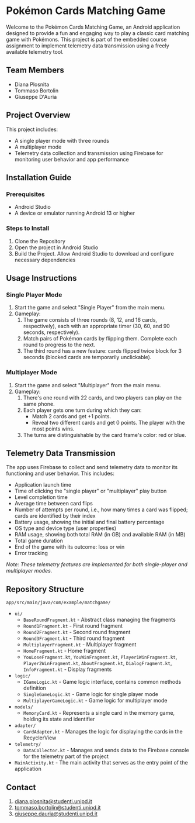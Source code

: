 # Pokémon Cards Matching Game

Welcome to the Pokémon Cards Matching Game, an Android application designed to provide a fun and engaging way to play a classic card matching game with Pokémons. This project is part of the embedded course assignment to implement telemetry data transmission using a freely available telemetry tool.

## Team Members
- Diana Plosnita
- Tommaso Bortolin
- Giuseppe D'Auria

## Project Overview
This project includes:
- A single player mode with three rounds
- A multiplayer mode
- Telemetry data collection and transmission using Firebase for monitoring user behavior and app performance

## Installation Guide

### Prerequisites
- Android Studio
- A device or emulator running Android 13 or higher

### Steps to Install
1. Clone the Repository
2. Open the project in Android Studio
3. Build the Project. Allow Android Studio to download and configure necessary dependencies

## Usage Instructions

### Single Player Mode
1. Start the game and select "Single Player" from the main menu.
2. Gameplay:
    1. The game consists of three rounds (8, 12, and 16 cards, respectively), each with an appropriate timer (30, 60, and 90 seconds, respectively).
    2. Match pairs of Pokémon cards by flipping them. Complete each round to progress to the next.
    3. The third round has a new feature: cards flipped twice block for 3 seconds (blocked cards are temporarily unclickable).

### Multiplayer Mode
1. Start the game and select "Multiplayer" from the main menu.
2. Gameplay:
    1. There's one round with 22 cards, and two players can play on the same phone.
    2. Each player gets one turn during which they can:
        - Match 2 cards and get +1 points.
        - Reveal two different cards and get 0 points. The player with the most points wins.
    3. The turns are distinguishable by the card frame's color: red or blue.


## Telemetry Data Transmission
The app uses Firebase to collect and send telemetry data to monitor its functioning and user behavior. This includes:
- Application launch time
- Time of clicking the "single player" or "multiplayer" play button
- Level completion time
- Average time between card flips
- Number of attempts per round, i.e., how many times a card was flipped; cards are identified by their index 
- Battery usage, showing the initial and final battery percentage
- OS type and device type (user properties)
- RAM usage, showing both total RAM (in GB) and available RAM (in MB)
- Total game duration
- End of the game with its outcome: loss or win
- Error tracking 

*Note: These telemetry features are implemented for both single-player and multiplayer modes.*

## Repository Structure
`app/src/main/java/com/example/matchgame/`
* `ui/`
     * `BaseRoundFragment.kt` - Abstract class managing the fragments
     * `Round1Fragment.kt` - First round fragment
     * `Round2Fragment.kt` - Second round fragment
     * `Round3Fragment.kt` - Third round fragment
     * `MultiplayerFragment.kt` - Multiplayer fragment
     * `HomeFragment.kt` - Home fragment
     * `YouLoseFragment.kt`, `YouWinFragment.kt`, `Player1WinFragment.kt`, `Player2WinFragment.kt`, `AboutFragment.kt`, `DialogFragment.kt`, `InfoFragment.kt` - Display fragments
* `logic/`
    * `IGameLogic.kt` - Game logic interface, contains common methods definition
    * `SingleGameLogic.kt` - Game logic for single player mode
    * `MultiplayerGameLogic.kt` - Game logic for multiplayer mode
* `models/`
    * `MemoryCard.kt` - Represents a single card in the memory game, holding its state and identifier
* `adapter/`
    * `CardAdapter.kt` - Manages the logic for displaying the cards in the RecyclerView
* `telemetry/`
    * `DataCollector.kt` - Manages and sends data to the Firebase console for the telemetry part of the project
* `MainActivity.kt` - The main activity that serves as the entry point of the application

## Contact 
1. diana.plosnita@studenti.unipd.it
2. tommaso.bortolin@studenti.unipd.it
3. giuseppe.dauria@studenti.unipd.it


   
